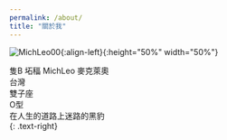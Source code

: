```yaml
---
permalink: /about/
title: "關於我"
---
```


![MichLeo00](https://user-images.githubusercontent.com/71741159/133176490-c3ce393a-d47e-4e84-8c69-2e15f85e2f4c.jpg){:align-left}{:height="50%" width="50%"}

隻B 坧稫 MichLeo 麥克萊奧  
台灣  
雙子座  
O型  
在人生的道路上迷路的黑豹  
{: .text-right}

